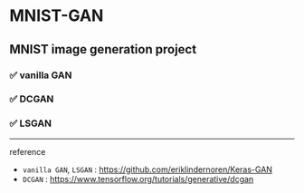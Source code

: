 # MNIST-GAN

## MNIST image generation project

### ✅ vanilla GAN
### ✅ DCGAN
### ✅ LSGAN



---
reference
- ```vanilla GAN```, ```LSGAN``` : https://github.com/eriklindernoren/Keras-GAN
- ```DCGAN``` : https://www.tensorflow.org/tutorials/generative/dcgan
